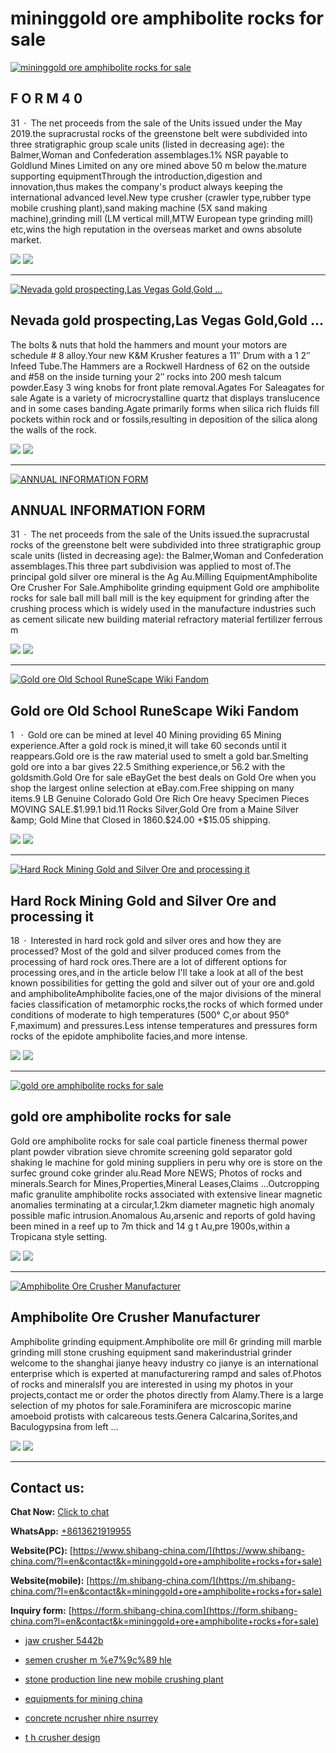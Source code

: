 # mininggold ore amphibolite rocks for sale

<a href="https://swt.shibang-china.com/?l=en&img&k=mininggold+ore+amphibolite+rocks+for+sale" target="_blank">![mininggold ore amphibolite rocks for sale](http://static.shibang-china.com/all-800x300/1469.jpg)</a>

## F O R M 4 0
31&ensp;&#0183;&ensp;The net proceeds from the sale of the Units issued under the May 2019.the supracrustal rocks of the greenstone belt were subdivided into three stratigraphic group scale units (listed in decreasing age): the Balmer,Woman and Confederation assemblages.1% NSR payable to Goldlund Mines Limited on any ore mined above 50 m below the.mature supporting equipmentThrough the introduction,digestion and innovation,thus makes the company's product always keeping the international advanced level.New type crusher (crawler type,rubber type mobile crushing plant),sand making machine (5X sand making machine),grinding mill (LM vertical mill,MTW European type grinding mill) etc,wins the high reputation in the overseas market and owns absolute market.


<a href="https://whatsapp.shibangsoft.com/WhatsApp.php" target="_blank" title="WhatsApp">![](http://static.shibang-china.com/icon/whatsapp.png)</a> <a href="https://swt.shibang-china.com/?l=en&icon&k=mininggold+ore+amphibolite+rocks+for+sale" target="_blank">![](http://static.shibang-china.com/icon/chat-en.png)</a>

---

<a href="https://swt.shibang-china.com/?l=en&img&k=mininggold+ore+amphibolite+rocks+for+sale" target="_blank">![Nevada gold prospecting,Las Vegas Gold,Gold …](http://static.shibang-china.com/all-800x300/982.jpg)</a>

## Nevada gold prospecting,Las Vegas Gold,Gold …
The bolts &amp; nuts that hold the hammers and mount your motors are schedule # 8 alloy.Your new K&amp;M Krusher features a 11″ Drum with a 1 2″ Infeed Tube.The Hammers are a Rockwell Hardness of 62 on the outside and #58 on the inside turning your 2″ rocks into 200 mesh talcum powder.Easy 3 wing knobs for front plate removal.Agates For Saleagates for sale Agate is a variety of microcrystalline quartz that displays translucence and in some cases banding.Agate primarily forms when silica rich fluids fill pockets within rock and or fossils,resulting in deposition of the silica along the walls of the rock.


<a href="https://whatsapp.shibangsoft.com/WhatsApp.php" target="_blank" title="WhatsApp">![](http://static.shibang-china.com/icon/whatsapp.png)</a> <a href="https://swt.shibang-china.com/?l=en&icon&k=mininggold+ore+amphibolite+rocks+for+sale" target="_blank">![](http://static.shibang-china.com/icon/chat-en.png)</a>

---

<a href="https://swt.shibang-china.com/?l=en&img&k=mininggold+ore+amphibolite+rocks+for+sale" target="_blank">![ANNUAL INFORMATION FORM](http://static.shibang-china.com/all-800x300/491.jpg)</a>

## ANNUAL INFORMATION FORM
31&ensp;&#0183;&ensp;The net proceeds from the sale of the Units issued.the supracrustal rocks of the greenstone belt were subdivided into three stratigraphic group scale units (listed in decreasing age): the Balmer,Woman and Confederation assemblages.This three part subdivision was applied to most of.The principal gold silver ore mineral is the Ag Au.Milling EquipmentAmphibolite Ore Crusher For Sale.Amphibolite grinding equipment Gold ore amphibolite rocks for sale ball mill ball mill is the key equipment for grinding after the crushing process which is widely used in the manufacture industries such as cement silicate new building material refractory material fertilizer ferrous m


<a href="https://whatsapp.shibangsoft.com/WhatsApp.php" target="_blank" title="WhatsApp">![](http://static.shibang-china.com/icon/whatsapp.png)</a> <a href="https://swt.shibang-china.com/?l=en&icon&k=mininggold+ore+amphibolite+rocks+for+sale" target="_blank">![](http://static.shibang-china.com/icon/chat-en.png)</a>

---

<a href="https://swt.shibang-china.com/?l=en&img&k=mininggold+ore+amphibolite+rocks+for+sale" target="_blank">![Gold ore Old School RuneScape Wiki Fandom](http://static.shibang-china.com/all-800x300/571.jpg)</a>

## Gold ore Old School RuneScape Wiki Fandom
1 &ensp;&#0183;&ensp;Gold ore can be mined at level 40 Mining providing 65 Mining experience.After a gold rock is mined,it will take 60 seconds until it reappears.Gold ore is the raw material used to smelt a gold bar.Smelting gold ore into a bar gives 22.5 Smithing experience,or 56.2 with the goldsmith.Gold Ore for sale eBayGet the best deals on Gold Ore when you shop the largest online selection at eBay.com.Free shipping on many items.9 LB Genuine Colorado Gold Ore Rich Ore heavy Specimen Pieces MOVING SALE.$1.99.1 bid.11 Rocks Silver,Gold Ore from a Maine Silver &amp; Gold Mine that Closed in 1860.$24.00 +$15.05 shipping.


<a href="https://whatsapp.shibangsoft.com/WhatsApp.php" target="_blank" title="WhatsApp">![](http://static.shibang-china.com/icon/whatsapp.png)</a> <a href="https://swt.shibang-china.com/?l=en&icon&k=mininggold+ore+amphibolite+rocks+for+sale" target="_blank">![](http://static.shibang-china.com/icon/chat-en.png)</a>

---

<a href="https://swt.shibang-china.com/?l=en&img&k=mininggold+ore+amphibolite+rocks+for+sale" target="_blank">![Hard Rock Mining Gold and Silver Ore and processing it](http://static.shibang-china.com/all-800x300/769.jpg)</a>

## Hard Rock Mining Gold and Silver Ore and processing it
18&ensp;&#0183;&ensp;Interested in hard rock gold and silver ores and how they are processed? Most of the gold and silver produced comes from the processing of hard rock ores.There are a lot of different options for processing ores,and in the article below I'll take a look at all of the best known possibilities for getting the gold and silver out of your ore and.gold and amphiboliteAmphibolite facies,one of the major divisions of the mineral facies classification of metamorphic rocks,the rocks of which formed under conditions of moderate to high temperatures (500&#176; C,or about 950&#176; F,maximum) and pressures.Less intense temperatures and pressures form rocks of the epidote amphibolite facies,and more intense.


<a href="https://whatsapp.shibangsoft.com/WhatsApp.php" target="_blank" title="WhatsApp">![](http://static.shibang-china.com/icon/whatsapp.png)</a> <a href="https://swt.shibang-china.com/?l=en&icon&k=mininggold+ore+amphibolite+rocks+for+sale" target="_blank">![](http://static.shibang-china.com/icon/chat-en.png)</a>

---

<a href="https://swt.shibang-china.com/?l=en&img&k=mininggold+ore+amphibolite+rocks+for+sale" target="_blank">![gold ore amphibolite rocks for sale](http://static.shibang-china.com/all-800x300/158.jpg)</a>

## gold ore amphibolite rocks for sale
Gold ore amphibolite rocks for sale coal particle fineness thermal power plant powder vibration sieve chromite screening gold separator gold shaking le machine for gold mining suppliers in peru why ore is store on the surfec ground coke grinder alu.Read More NEWS; Photos of rocks and minerals.Search for Mines,Properties,Mineral Leases,Claims …Outcropping mafic granulite amphibolite rocks associated with extensive linear magnetic anomalies terminating at a circular,1.2km diameter magnetic high anomaly possible mafic intrusion.Anomalous Au,arsenic and reports of gold having been mined in a reef up to 7m thick and 14 g t Au,pre 1900s,within a Tropicana style setting.


<a href="https://whatsapp.shibangsoft.com/WhatsApp.php" target="_blank" title="WhatsApp">![](http://static.shibang-china.com/icon/whatsapp.png)</a> <a href="https://swt.shibang-china.com/?l=en&icon&k=mininggold+ore+amphibolite+rocks+for+sale" target="_blank">![](http://static.shibang-china.com/icon/chat-en.png)</a>

---

<a href="https://swt.shibang-china.com/?l=en&img&k=mininggold+ore+amphibolite+rocks+for+sale" target="_blank">![Amphibolite Ore Crusher Manufacturer](http://static.shibang-china.com/all-800x300/541.jpg)</a>

## Amphibolite Ore Crusher Manufacturer
Amphibolite grinding equipment.Amphibolite ore mill 6r grinding mill marble grinding mill stone crushing equipment sand makerindustrial grinder welcome to the shanghai jianye heavy industry co jianye is an international enterprise which is experted at manufacturering rampd and sales of.Photos of rocks and mineralsIf you are interested in using my photos in your projects,contact me or order the photos directly from Alamy.There is a large selection of my photos for sale.Foraminifera are microscopic marine amoeboid protists with calcareous tests.Genera Calcarina,Sorites,and Baculogypsina from left …


<a href="https://whatsapp.shibangsoft.com/WhatsApp.php" target="_blank" title="WhatsApp">![](http://static.shibang-china.com/icon/whatsapp.png)</a> <a href="https://swt.shibang-china.com/?l=en&icon&k=mininggold+ore+amphibolite+rocks+for+sale" target="_blank">![](http://static.shibang-china.com/icon/chat-en.png)</a>

---
## Contact us:

**Chat Now:** [Click to chat](https://swt.shibang-china.com?l=en&contact&k=mininggold+ore+amphibolite+rocks+for+sale)

**WhatsApp:**  [+8613621919955](https://whatsapp.shibangsoft.com/WhatsApp.php)

**Website(PC):** [https://www.shibang-china.com/](https://www.shibang-china.com/?l=en&contact&k=mininggold+ore+amphibolite+rocks+for+sale)

**Website(mobile):** [https://m.shibang-china.com/](https://m.shibang-china.com/?l=en&contact&k=mininggold+ore+amphibolite+rocks+for+sale)

**Inquiry form:** [https://form.shibang-china.com](https://form.shibang-china.com?l=en&contact&k=mininggold+ore+amphibolite+rocks+for+sale)

* [jaw crusher 5442b](../160/jaw%20crusher%205442b.md)

* [semen crusher m %e7%9c%89 hle](../159/semen%20crusher%20m%20%25e7%259c%2589%20hle.md)

* [stone production line new mobile crushing plant](../157/stone%20production%20line%20new%20mobile%20crushing%20plant.md)

* [equipments for mining china](../157/equipments%20for%20mining%20china.md)

* [concrete ncrusher nhire nsurrey](../155/concrete%20ncrusher%20nhire%20nsurrey.md)

* [t h crusher design](../160/t%20h%20crusher%20design.md)